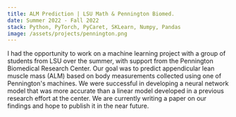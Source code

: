 ```yaml
---
title: ALM Prediction | LSU Math & Pennington Biomed.
date: Summer 2022 - Fall 2022
stack: Python, PyTorch, PyCaret, SKLearn, Numpy, Pandas
image: /assets/projects/pennington.png
---
```


I had the opportunity to work on a machine learning project with a group of students from LSU over the summer, with support from the Pennington Biomedical Research Center. Our goal was to predict appendicular lean muscle mass (ALM) based on body measurements collected using one of Pennington's machines. We were successful in developing a neural network model that was more accurate than a linear model developed in a previous research effort at the center. We are currently writing a paper on our findings and hope to publish it in the near future.
